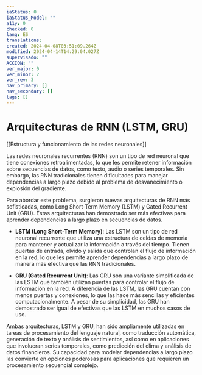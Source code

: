 ```yaml
---
iaStatus: 0
iaStatus_Model: ""
a11y: 0
checked: 0
lang: ES
translations: 
created: 2024-04-08T03:51:09.264Z
modified: 2024-04-14T14:29:04.027Z
supervisado: ""
ACCION: ""
ver_major: 0
ver_minor: 2
ver_rev: 3
nav_primary: []
nav_secondary: []
tags: []
---
```

# Arquitecturas de RNN (LSTM, GRU)

[[Estructura y funcionamiento de las  redes neuronales]]

Las redes neuronales recurrentes (RNN) son un tipo de red neuronal que tiene conexiones retroalimentadas, lo que les permite retener información sobre secuencias de datos, como texto, audio o series temporales. Sin embargo, las RNN tradicionales tienen dificultades para manejar dependencias a largo plazo debido al problema de desvanecimiento o explosión del gradiente.

Para abordar este problema, surgieron nuevas arquitecturas de RNN más sofisticadas, como Long Short-Term Memory (LSTM) y Gated Recurrent Unit (GRU). Estas arquitecturas han demostrado ser más efectivas para aprender dependencias a largo plazo en secuencias de datos.

- **LSTM (Long Short-Term Memory)**: Las LSTM son un tipo de red neuronal recurrente que utiliza una estructura de celdas de memoria para mantener y actualizar la información a través del tiempo. Tienen puertas de entrada, olvido y salida que controlan el flujo de información en la red, lo que les permite aprender dependencias a largo plazo de manera más efectiva que las RNN tradicionales.

- **GRU (Gated Recurrent Unit)**: Las GRU son una variante simplificada de las LSTM que también utilizan puertas para controlar el flujo de información en la red. A diferencia de las LSTM, las GRU cuentan con menos puertas y conexiones, lo que las hace más sencillas y eficientes computacionalmente. A pesar de su simplicidad, las GRU han demostrado ser igual de efectivas que las LSTM en muchos casos de uso.

Ambas arquitecturas, LSTM y GRU, han sido ampliamente utilizadas en tareas de procesamiento del lenguaje natural, como traducción automática, generación de texto y análisis de sentimientos, así como en aplicaciones que involucran series temporales, como predicción del clima y análisis de datos financieros. Su capacidad para modelar dependencias a largo plazo las convierte en opciones poderosas para aplicaciones que requieren un procesamiento secuencial complejo.
